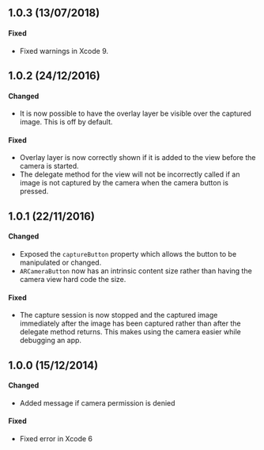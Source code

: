 1.0.3 (13/07/2018)
-------------------

#### Fixed
* Fixed warnings in Xcode 9.



1.0.2 (24/12/2016)
-------------------

#### Changed
* It is now possible to have the overlay layer be visible over the captured image. This is off by default.

#### Fixed
* Overlay layer is now correctly shown if it is added to the view before the camera is started.
* The delegate method for the view will not be incorrectly called if an image is not captured by the camera when the camera button is pressed.



1.0.1 (22/11/2016)
------------------

#### Changed
* Exposed the `captureButton` property which allows the button to be manipulated or changed.
* `ARCameraButton` now has an intrinsic content size rather than having the camera view hard code the size.

#### Fixed
* The capture session is now stopped and the captured image immediately after the image has been captured rather than after the delegate method returns. This makes using the camera easier while debugging an app.



1.0.0 (15/12/2014)
------------------

#### Changed
* Added message if camera permission is denied

#### Fixed
* Fixed error in Xcode 6
